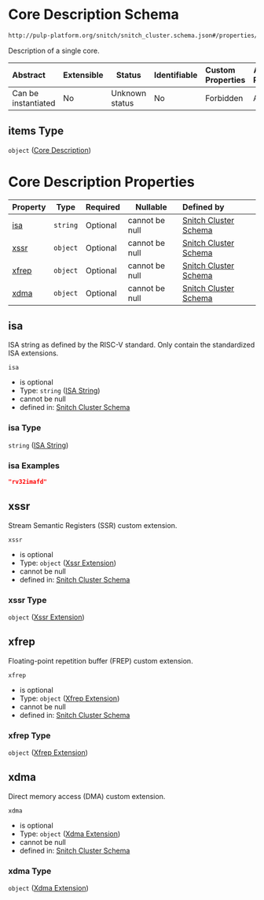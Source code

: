 # Core Description Schema

```txt
http://pulp-platform.org/snitch/snitch_cluster.schema.json#/properties/cores/items
```

Description of a single core.


| Abstract            | Extensible | Status         | Identifiable | Custom Properties | Additional Properties | Access Restrictions | Defined In                                                                        |
| :------------------ | ---------- | -------------- | ------------ | :---------------- | --------------------- | ------------------- | --------------------------------------------------------------------------------- |
| Can be instantiated | No         | Unknown status | No           | Forbidden         | Allowed               | none                | [snitch_cluster.schema.json\*](snitch_cluster.schema.json "open original schema") |

## items Type

`object` ([Core Description](snitch_cluster-properties-cores-core-description.md))

# Core Description Properties

| Property        | Type     | Required | Nullable       | Defined by                                                                                                                                                                                                         |
| :-------------- | -------- | -------- | -------------- | :----------------------------------------------------------------------------------------------------------------------------------------------------------------------------------------------------------------- |
| [isa](#isa)     | `string` | Optional | cannot be null | [Snitch Cluster Schema](snitch_cluster-properties-cores-core-description-properties-isa-string.md "http&#x3A;//pulp-platform.org/snitch/snitch_cluster.schema.json#/properties/cores/items/properties/isa")        |
| [xssr](#xssr)   | `object` | Optional | cannot be null | [Snitch Cluster Schema](snitch_cluster-properties-cores-core-description-properties-xssr-extension.md "http&#x3A;//pulp-platform.org/snitch/snitch_cluster.schema.json#/properties/cores/items/properties/xssr")   |
| [xfrep](#xfrep) | `object` | Optional | cannot be null | [Snitch Cluster Schema](snitch_cluster-properties-cores-core-description-properties-xfrep-extension.md "http&#x3A;//pulp-platform.org/snitch/snitch_cluster.schema.json#/properties/cores/items/properties/xfrep") |
| [xdma](#xdma)   | `object` | Optional | cannot be null | [Snitch Cluster Schema](snitch_cluster-properties-cores-core-description-properties-xdma-extension.md "http&#x3A;//pulp-platform.org/snitch/snitch_cluster.schema.json#/properties/cores/items/properties/xdma")   |

## isa

ISA string as defined by the RISC-V standard. Only contain the standardized ISA extensions.


`isa`

-   is optional
-   Type: `string` ([ISA String](snitch_cluster-properties-cores-core-description-properties-isa-string.md))
-   cannot be null
-   defined in: [Snitch Cluster Schema](snitch_cluster-properties-cores-core-description-properties-isa-string.md "http&#x3A;//pulp-platform.org/snitch/snitch_cluster.schema.json#/properties/cores/items/properties/isa")

### isa Type

`string` ([ISA String](snitch_cluster-properties-cores-core-description-properties-isa-string.md))

### isa Examples

```json
"rv32imafd"
```

## xssr

Stream Semantic Registers (SSR) custom extension.


`xssr`

-   is optional
-   Type: `object` ([Xssr Extension](snitch_cluster-properties-cores-core-description-properties-xssr-extension.md))
-   cannot be null
-   defined in: [Snitch Cluster Schema](snitch_cluster-properties-cores-core-description-properties-xssr-extension.md "http&#x3A;//pulp-platform.org/snitch/snitch_cluster.schema.json#/properties/cores/items/properties/xssr")

### xssr Type

`object` ([Xssr Extension](snitch_cluster-properties-cores-core-description-properties-xssr-extension.md))

## xfrep

Floating-point repetition buffer (FREP) custom extension.


`xfrep`

-   is optional
-   Type: `object` ([Xfrep Extension](snitch_cluster-properties-cores-core-description-properties-xfrep-extension.md))
-   cannot be null
-   defined in: [Snitch Cluster Schema](snitch_cluster-properties-cores-core-description-properties-xfrep-extension.md "http&#x3A;//pulp-platform.org/snitch/snitch_cluster.schema.json#/properties/cores/items/properties/xfrep")

### xfrep Type

`object` ([Xfrep Extension](snitch_cluster-properties-cores-core-description-properties-xfrep-extension.md))

## xdma

Direct memory access (DMA) custom extension.


`xdma`

-   is optional
-   Type: `object` ([Xdma Extension](snitch_cluster-properties-cores-core-description-properties-xdma-extension.md))
-   cannot be null
-   defined in: [Snitch Cluster Schema](snitch_cluster-properties-cores-core-description-properties-xdma-extension.md "http&#x3A;//pulp-platform.org/snitch/snitch_cluster.schema.json#/properties/cores/items/properties/xdma")

### xdma Type

`object` ([Xdma Extension](snitch_cluster-properties-cores-core-description-properties-xdma-extension.md))
